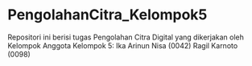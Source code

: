 # PengolahanCitra_Kelompok5
Repositori ini berisi tugas Pengolahan Citra Digital yang dikerjakan oleh Kelompok  Anggota Kelompok 5:  Ika Arinun Nisa (0042)  Ragil Karnoto (0098)
